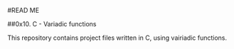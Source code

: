 #READ ME

##0x10. C - Variadic functions

This repository contains project files written in C, using vairiadic functions.
